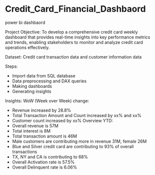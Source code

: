 # Credit_Card_Financial_Dashbaord
power bi dashbaord

Project Objective: To develop a comprehensive credit card weekly dashboard that provides real-time insights into key performance metrics and trends, enabling stakeholders to monitor and analyze credit card operations effectively.

Dataset: Credit card transaction data and customer information data

Steps:
- Import data from SQL database
- Data preprocessing and DAX queries
- Making dashboards 
- Generating insights

Insights: 
WoW (Week over Week) change:
- Revenue increased by 28.8%
- Total Transaction Amount and Count increased by xx% and xx%
- Customer count increased by xx%
Overview YTD:
- Overall revenue is 57M
- Total interest is 8M
- Total transaction amount is 46M
- Male customers are contributing more in revenue 31M, female 26M
- Blue and Silver credit card are contributing to 93% of overall transactions
- TX, NY and CA is contributing to 68%
- Overall Activation rate is 57.5%
- Overall Delinquent rate is 6.06%


